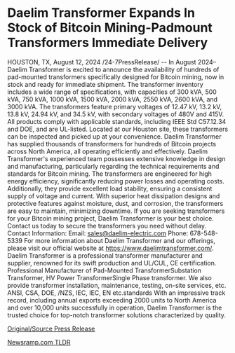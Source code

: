 # Daelim Transformer Expands In Stock of Bitcoin Mining-Padmount Transformers Immediate Delivery

HOUSTON, TX, August 12, 2024 /24-7PressRelease/ -- In August 2024– Daelim Transformer is excited to announce the availability of hundreds of pad-mounted transformers specifically designed for Bitcoin mining, now in stock and ready for immediate shipment. The transformer inventory includes a wide range of specifications, with capacities of 300 kVA, 500 kVA, 750 kVA, 1000 kVA, 1500 kVA, 2000 kVA, 2550 kVA, 2600 kVA, and 3000 kVA. The transformers feature primary voltages of 12.47 kV, 13.2 kV, 13.8 kV, 24.94 kV, and 34.5 kV, with secondary voltages of 480V and 415V. All products comply with applicable standards, including IEEE Std C57.12.34 and DOE, and are UL-listed.  Located at our Houston site, these transformers can be inspected and picked up at your convenience. Daelim Transformer has supplied thousands of transformers for hundreds of Bitcoin projects across North America, all operating efficiently and effectively.  Daelim Transformer's experienced team possesses extensive knowledge in design and manufacturing, particularly regarding the technical requirements and standards for Bitcoin mining. The transformers are engineered for high energy efficiency, significantly reducing power losses and operating costs. Additionally, they provide excellent load stability, ensuring a consistent supply of voltage and current. With superior heat dissipation designs and protective features against moisture, dust, and corrosion, the transformers are easy to maintain, minimizing downtime.  If you are seeking transformers for your Bitcoin mining project, Daelim Transformer is your best choice. Contact us today to secure the transformers you need without delay.  Contact Information: Email: sales@daelim-electric.com Phone: 678-548-5339  For more information about Daelim Transformer and our offerings, please visit our official website at https://www.daelimtransformer.com/.  Daelim Transformer is a professional transformer manufacturer and supplier, renowned for its swift production and UL/CUL, CE certification. Professional Manufacturer of Pad-Mounted TransformerSubstation Transformer, HV Power TransformerSingle Phase transformer. We also provide transformer installation, maintenance, testing, on-site services, etc.  ANSI, CSA, DOE, /NZS, IEC, IEC, EN etc.standards  With an impressive track record, including annual exports exceeding 2000 units to North America and over 10,000 units successfully in operation, Daelim Transformer is the trusted choice for top-notch transformer solutions characterized by quality. 

[Original/Source Press Release](https://www.24-7pressrelease.com/press-release/513283/daelim-transformer-expands-in-stock-of-bitcoin-mining-padmount-transformers-immediate-delivery) 

[Newsramp.com TLDR](https://newsramp.com/None) 